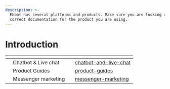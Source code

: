 ```yaml
---
description: >-
  Ebbot has several platforms and products. Make sure you are looking at the
  correct documentation for the product you are using.
---
```


# Introduction

<table data-view="cards" data-full-width="false"><thead><tr><th></th><th></th><th></th><th data-hidden data-card-target data-type="content-ref"></th></tr></thead><tbody><tr><td></td><td>Chatbot &#x26; Live chat</td><td></td><td><a href="chatbot-and-live-chat/">chatbot-and-live-chat</a></td></tr><tr><td></td><td>Product Guides</td><td></td><td><a href="product-guides/">product-guides</a></td></tr><tr><td></td><td>Messenger marketing</td><td></td><td><a href="messenger-marketing/">messenger-marketing</a></td></tr></tbody></table>
